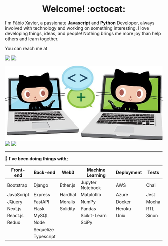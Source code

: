 <div style="text-align: center;">
  <h1>Welcome!  :octocat:</h1>
</div>
<p>I`m Fábio Xavier, a passionate <strong>Javascript</strong> and <strong>Python</strong> Developer, always involved with technology and working on something interesting.  
I love developing things, ideas, and people! Nothing brings me more joy than help others and learn together.</p>

You can reach me at

<a href = "mailto:fabio.xavier@live.com"><img src="https://img.shields.io/badge/-Email-%23333?style=for-the-badge&logo=microsoft-outlook&logoColor=white" target="_blank"/></a>
<a href="https://www.linkedin.com/in/fabionxavier/" target="_blank"><img src="https://img.shields.io/badge/-LinkedIn-%230077B5?style=for-the-badge&logo=linkedin&logoColor=white" target="_blank"/></a>
<!-- <a href="https://ondion.github.io/Portfolio/" target="_blank"><img src="https://img.shields.io/badge/-PORTFOLIO-%230077B5?style=for-the-badge&logo=github&color=yellow" target="_blank"/></a> -->


<img style="display: block;" width="750px" src="images/octocat.jpg" />
<div style="display: inline-block;">
  <img width="340px" src="https://github-readme-stats.vercel.app/api/top-langs/?username=Ondion&layout=compact" />
  <img width="340px" src="https://github-readme-stats.vercel.app/api?username=Ondion&show_icons=true" />
<div>

<hr>
<p><strong>🔭 I've been doing things with;</strong></p>

| Front-end  | Back-end   | Web3     | Machine Learning | Deployment | Tests                 |
|------------|------------|----------|------------------|------------|-----------------------|
| Bootstrap  | Django     | Ether.js | Jupyter Notebook | AWS        | Chai                  |
| JavaScript | Express    | Hardhat  | Matplotlib       | Azure      | Jest                  |
| JQuery     | FastAPI    | Moralis  | NumPy            | Docker     | Mocha                 |
| Next.js    | Flask      | Solidity | Pandas           | Heroku     | RTL                   |
| React.js   | MySQL      |          | Scikit-Learn     | Unix       | Sinon                 |
| Redux      | Node       |          | SciPy            |            |                       |
|            | Sequelize  |          |                  |            |                       |
|            | Typescript |          |                  |            |                       |

